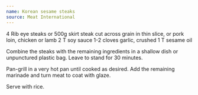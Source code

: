 ```yaml
---
name: Korean sesame steaks
source: Meat International
---
```


4 Rib eye steaks or 500g skirt steak cut across grain in thin slice, or pork loin, chicken or lamb
2 T soy sauce
1-2 cloves garlic, crushed
1 T sesame oil

Combine the steaks with the remaining ingredients in a shallow dish or unpunctured plastic bag.  Leave to stand for 30 minutes.  

Pan-grill in a very hot pan until cooked as desired.  Add the remaining marinade and turn meat to coat with glaze.

Serve with rice.

